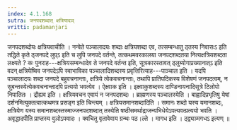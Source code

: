 ```yaml
---
index: 4.1.168
sutra: जनपदशब्दात्‌ क्षत्रियादञ्
vritti: padamanjari
---
```


 जनपदशब्दोयः क्षत्रियवाचीति । नन्वेते पञ्चालादयः शब्दाः क्षत्रियशब्दा एव, तत्सम्बन्धातु ठ्तस्य निवासःऽ इति तद्धिते कृते ठ्जनपदे लुप्ऽ इति च लुपि जनपदे वर्तन्ते, तत्कथमवरकालया जनपदशब्दतया नित्यक्षत्रियशब्दता लक्ष्यते ? कः पुनराह---क्षत्रियसम्बन्धादेव ते जनपदे वर्तन्त इति, सूत्रकारस्तावत् ठ्लुब्योगाप्रख्यानात्ऽ इति वदन् क्षत्रियेष्विव जनपदेऽपि स्वाभाविका पञ्चालादिशब्दस्य प्रवृत्तिरित्याह---पाञ्चाल इति । यदपि पञ्चालादयः शब्दा जनपदे बहुवचनान्ताः, क्षत्रिये त्वेकवचनान्ताः, तथापि प्रातिपदिकस्य विशेषणं जनपदत्वम्, न सुबन्तस्येत्येकवचनान्तादपि प्रत्ययो भवत्येव । ऐक्ष्वाक इति । इक्ष्वाकुशब्दस्य दाण्डिनायनादिसूत्रे टिलोपो निपातितः । द्रौह्यव इति । क्षत्रियवचन एवायं न जनपदशब्दः । ब्राह्मणस्य पञ्चालस्येति । बाह्वादिप्रभृतिषु येषां दर्शनमित्युक्तत्वात्कथमत्र प्रसङ्ग इति चिन्त्यम् । क्षत्रियसमानशब्दादिति । समानः शब्दो यस्य यमानशब्दः, क्षत्रियेण यस्य समानशब्दस्तस्माज्जनपदशब्दात् तस्येति षष्ठीसमर्थाद्राजन्यभिधेयेऽपत्यवत्प्रत्ययो भवति । अवृद्धादपीति प्राप्तस्य वुञोऽपवादः । क्वचितु वृतावेवाय ग्रन्थः पठ।ल्ते । मागध इति । ठ्द्व्यञ्मगधऽ इत्यण् ॥